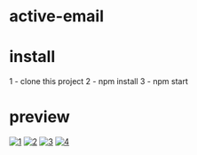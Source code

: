 # active-email

# install 
1 - clone this project
2 - npm install
3 - npm start

# preview
<a href="https://ibb.co/i4FoZ7"><img src="https://preview.ibb.co/k0zFE7/1.png" alt="1" border="0"></a>
<a href="https://ibb.co/cYTaE7"><img src="https://preview.ibb.co/k9hP7S/2.png" alt="2" border="0"></a>
<a href="https://ibb.co/jvUt1n"><img src="https://preview.ibb.co/gMAcSS/3.png" alt="3" border="0"></a>
<a href="https://ibb.co/drN7SS"><img src="https://preview.ibb.co/eXgdZ7/4.png" alt="4" border="0"></a>
